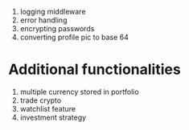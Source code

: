 1. logging middleware
2. error handling
3. encrypting passwords
4. converting profile pic to base 64

# Additional functionalities

1. multiple currency stored in portfolio
2. trade crypto
3. watchlist feature
4. investment strategy
